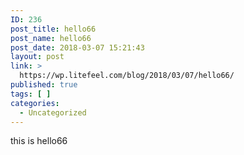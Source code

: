 ```yaml
---
ID: 236
post_title: hello66
post_name: hello66
post_date: 2018-03-07 15:21:43
layout: post
link: >
  https://wp.litefeel.com/blog/2018/03/07/hello66/
published: true
tags: [ ]
categories:
  - Uncategorized
---
```

this is hello66
